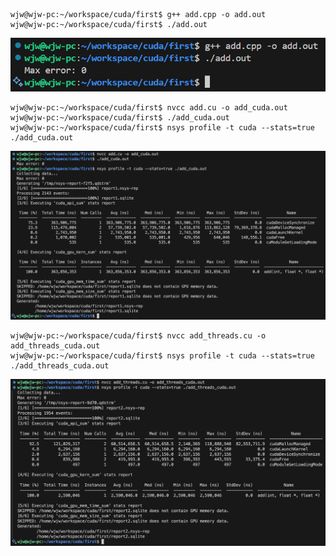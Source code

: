 
```shell
wjw@wjw-pc:~/workspace/cuda/first$ g++ add.cpp -o add.out
wjw@wjw-pc:~/workspace/cuda/first$ ./add.out
```

![](./images/g++.png)

```shell
wjw@wjw-pc:~/workspace/cuda/first$ nvcc add.cu -o add_cuda.out
wjw@wjw-pc:~/workspace/cuda/first$ ./add_cuda.out
wjw@wjw-pc:~/workspace/cuda/first$ nsys profile -t cuda --stats=true ./add_cuda.out
```

![](./images/nsys_report_add_cuda.png)


```shell
wjw@wjw-pc:~/workspace/cuda/first$ nvcc add_threads.cu -o add_threads_cuda.out
wjw@wjw-pc:~/workspace/cuda/first$ nsys profile -t cuda --stats=true ./add_threads_cuda.out
```

![](./images/nsys_report_add_threads.png)
